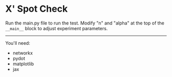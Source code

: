 # X' Spot Check


Run the main.py file to run the test. Modify "n" and "alpha" at the top of the ```__main__``` block to adjust experiment parameters.

---

You'll need:

- networkx  
- pydot  
- matplotlib  
- jax
